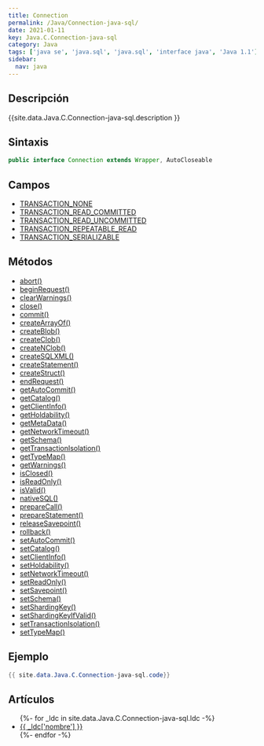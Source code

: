 ```yaml
---
title: Connection
permalink: /Java/Connection-java-sql/
date: 2021-01-11
key: Java.C.Connection-java-sql
category: Java
tags: ['java se', 'java.sql', 'java.sql', 'interface java', 'Java 1.1']
sidebar: 
  nav: java
---
```


## Descripción
{{site.data.Java.C.Connection-java-sql.description }}

## Sintaxis
~~~java
public interface Connection extends Wrapper, AutoCloseable
~~~

## Campos
* [TRANSACTION_NONE](/Java/Connection-java-sql/TRANSACTION_NONE)
* [TRANSACTION_READ_COMMITTED](/Java/Connection-java-sql/TRANSACTION_READ_COMMITTED)
* [TRANSACTION_READ_UNCOMMITTED](/Java/Connection-java-sql/TRANSACTION_READ_UNCOMMITTED)
* [TRANSACTION_REPEATABLE_READ](/Java/Connection-java-sql/TRANSACTION_REPEATABLE_READ)
* [TRANSACTION_SERIALIZABLE](/Java/Connection-java-sql/TRANSACTION_SERIALIZABLE)

## Métodos
* [abort()](/Java/Connection-java-sql/abort)
* [beginRequest()](/Java/Connection-java-sql/beginRequest)
* [clearWarnings()](/Java/Connection-java-sql/clearWarnings)
* [close()](/Java/Connection-java-sql/close)
* [commit()](/Java/Connection-java-sql/commit)
* [createArrayOf()](/Java/Connection-java-sql/createArrayOf)
* [createBlob()](/Java/Connection-java-sql/createBlob)
* [createClob()](/Java/Connection-java-sql/createClob)
* [createNClob()](/Java/Connection-java-sql/createNClob)
* [createSQLXML()](/Java/Connection-java-sql/createSQLXML)
* [createStatement()](/Java/Connection-java-sql/createStatement)
* [createStruct()](/Java/Connection-java-sql/createStruct)
* [endRequest()](/Java/Connection-java-sql/endRequest)
* [getAutoCommit()](/Java/Connection-java-sql/getAutoCommit)
* [getCatalog()](/Java/Connection-java-sql/getCatalog)
* [getClientInfo()](/Java/Connection-java-sql/getClientInfo)
* [getHoldability()](/Java/Connection-java-sql/getHoldability)
* [getMetaData()](/Java/Connection-java-sql/getMetaData)
* [getNetworkTimeout()](/Java/Connection-java-sql/getNetworkTimeout)
* [getSchema()](/Java/Connection-java-sql/getSchema)
* [getTransactionIsolation()](/Java/Connection-java-sql/getTransactionIsolation)
* [getTypeMap()](/Java/Connection-java-sql/getTypeMap)
* [getWarnings()](/Java/Connection-java-sql/getWarnings)
* [isClosed()](/Java/Connection-java-sql/isClosed)
* [isReadOnly()](/Java/Connection-java-sql/isReadOnly)
* [isValid()](/Java/Connection-java-sql/isValid)
* [nativeSQL()](/Java/Connection-java-sql/nativeSQL)
* [prepareCall()](/Java/Connection-java-sql/prepareCall)
* [prepareStatement()](/Java/Connection-java-sql/prepareStatement)
* [releaseSavepoint()](/Java/Connection-java-sql/releaseSavepoint)
* [rollback()](/Java/Connection-java-sql/rollback)
* [setAutoCommit()](/Java/Connection-java-sql/setAutoCommit)
* [setCatalog()](/Java/Connection-java-sql/setCatalog)
* [setClientInfo()](/Java/Connection-java-sql/setClientInfo)
* [setHoldability()](/Java/Connection-java-sql/setHoldability)
* [setNetworkTimeout()](/Java/Connection-java-sql/setNetworkTimeout)
* [setReadOnly()](/Java/Connection-java-sql/setReadOnly)
* [setSavepoint()](/Java/Connection-java-sql/setSavepoint)
* [setSchema()](/Java/Connection-java-sql/setSchema)
* [setShardingKey()](/Java/Connection-java-sql/setShardingKey)
* [setShardingKeyIfValid()](/Java/Connection-java-sql/setShardingKeyIfValid)
* [setTransactionIsolation()](/Java/Connection-java-sql/setTransactionIsolation)
* [setTypeMap()](/Java/Connection-java-sql/setTypeMap)

## Ejemplo
~~~java
{{ site.data.Java.C.Connection-java-sql.code}}
~~~

## Artículos
<ul>
{%- for _ldc in site.data.Java.C.Connection-java-sql.ldc -%}
   <li>
       <a href="{{_ldc['url'] }}">{{ _ldc['nombre'] }}</a>
   </li>
{%- endfor -%}
</ul>
